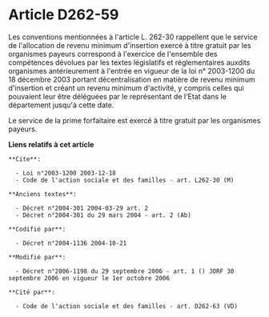 # Article D262-59

Les conventions mentionnées à l'article L. 262-30 rappellent que le service de l'allocation de revenu minimum d'insertion
exercé à titre gratuit par les organismes payeurs correspond à l'exercice de l'ensemble des compétences dévolues par les
textes législatifs et réglementaires auxdits organismes antérieurement à l'entrée en vigueur de la loi n° 2003-1200 du 18
décembre 2003 portant décentralisation en matière de revenu minimum d'insertion et créant un revenu minimum d'activité, y
compris celles qui pouvaient leur être déléguées par le représentant de l'Etat dans le département jusqu'à cette date.

Le service de la prime forfaitaire est exercé à titre gratuit par les organismes payeurs.

**Liens relatifs à cet article**

	**Cite**:

	  - Loi n°2003-1200 2003-12-18
	  - Code de l'action sociale et des familles - art. L262-30 (M)

	**Anciens textes**:

	  - Décret n°2004-301 2004-03-29 art. 2
	  - Décret n°2004-301 du 29 mars 2004 - art. 2 (Ab)

	**Codifié par**:

	  - Décret n°2004-1136 2004-10-21

	**Modifié par**:

	  - Décret n°2006-1198 du 29 septembre 2006 - art. 1 () JORF 30 septembre 2006 en vigueur le 1er octobre 2006

	**Cité par**:

	  - Code de l'action sociale et des familles - art. D262-63 (VD)

